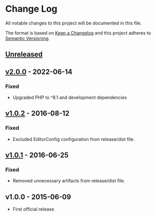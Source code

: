 # Change Log
All notable changes to this project will be documented in this file.

The format is based on [Keep a Changelog](http://keepachangelog.com/) and this project adheres to [Semantic Versioning](http://semver.org/).

## [Unreleased]
## [v2.0.0] - 2022-06-14
### Fixed
- Upgraded PHP to ^8.1 and development dependencies

## [v1.0.2] - 2016-08-12
### Fixed
- Excluded EditorConfig configuration from release/dist file.

## [v1.0.1] - 2016-06-25
### Fixed
- Removed unnecessary artifacts from release/dist file.

## v1.0.0 - 2015-06-09
- First official release.

[Unreleased]: https://github.com/raphaelstolt/json-merge-patch/compare/v2.0.0...HEAD
[v2.0.0]: https://github.com/raphaelstolt/json-merge-patch/compare/v1.0.2...v2.0.0
[v1.0.2]: https://github.com/raphaelstolt/json-merge-patch/compare/v1.0.1...v1.0.2
[v1.0.1]: https://github.com/raphaelstolt/json-merge-patch/compare/v1.0.0...v1.0.1
